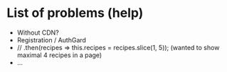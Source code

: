 # List of problems (help)

- Without CDN?
- Registration / AuthGard
- // .then(recipes => this.recipes = recipes.slice(1, 5)); (wanted to show maximal 4 recipes in a page)
- ...
